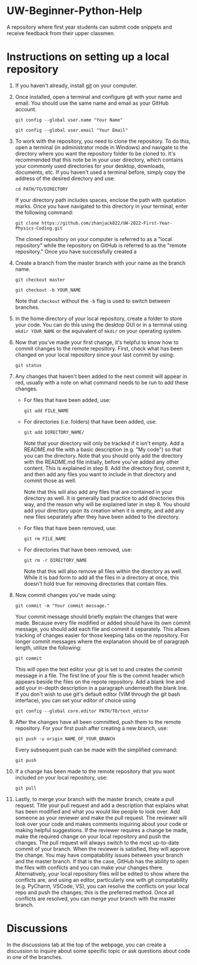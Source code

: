 # UW-Beginner-Python-Help
A repository where first year students can submit code snippets and receive feedback from their upper classmen.

# Instructions on setting up a local repository

1. If you haven't already, install [git](https://git-scm.com/book/en/v2/Getting-Started-Installing-Git) on your computer.

2. Once installed, open a terminal and configure git with your name and email. You should use the same name and email as your GitHub account.
    ```console
    git config --global user.name "Your Name"
    ```
    ```console
    git config --global user.email "Your Email"
    ```

3. To work with the repository, you need to clone the repository. To do this, open a terminal (in administrator mode in Windows) and navigate to the directory where you want the repository folder to be cloned to. It's recommended that this note be in your user directory, which contains your commonly used directories for your desktop, downloads, documents, etc. If you haven't used a terminal before, simply copy the address of the desired directory and use:
    ```console
    cd PATH/TO/DIRECTORY
    ```
    If your directory path includes spaces, enclose the path with quotation marks. Once you have navigated to this directory in your terminal, enter the following command:
    ```console
    git clone https://github.com/zhanjack822/UW-2022-First-Year-Physics-Coding.git
    ```
    The cloned repository on your computer is referred to as a "local repository" while the repository on GitHub is referred to as the "remote repository." Once you have successfully created a 
    
4. Create a branch from the master branch with your name as the branch name.
    ```console
    git checkout master
    ```
    ```console
    git checkout -b YOUR_NAME
    ```
    Note that `checkout` without the `-b` flag is used to switch between branches.

5. In the home directory of your local repository, create a folder to store your code. You can do this using the desktop GUI or in a terminal using `mkdir YOUR_NAME` or the equivalent of `mkdir` on your operating system.

6. Now that you've made your first change, it's helpful to know how to commit changes to the remote repository. First, check what has been changed on your local repository since your last commit by using:
    ```console
    git status
    ```
    
7. Any changes that haven't been added to the next commit will appear in red, usually with a note on what command needs to be run to add these changes.
    * For files that have been added, use:
        ```console
        git add FILE_NAME
        ```
    * For directories (i.e. folders) that have been added, use:
        ```console
        git add DIRECTORY_NAME/
        ```

        Note that your directory will only be tracked if it isn't empty. Add a README.md file with a basic description (e.g. "My code") so that you can the directory. Note that you should only add the directory with the README.md file initially, before you've added any other content. This is explained in step 8. Add the directory first, commit it, and then add any files you want to include in that directory and commit those as well.

        Note that this will also add any files that are contained in your directory as well. It is generally bad practice to add directories this way, and the reason why will be explained later in step 8. You should add your directory upon its creation when it is empty, and add any new files separately after they have been added to the directory.

    * For files that have been removed, use:
        ```console
        git rm FILE_NAME
        ```
    * For directories that have been removed, use:
        ```console
        git rm -r DIRECTORY_NAME
        ```
        Note that this will also remove all files within the directory as well. While it is bad form to add all the files in a directory at once, this doesn't hold true for removing directories that contain files.
        
8. Now commit changes you've made using:
    ```console
    git commit -m "Your commit message."
    ```
    Your commit message should briefly explain the changes that were made. Because every file modified or added should have its own commit message, you should add each file and commit it separately. This allows tracking of changes easier for those keeping tabs on the repository. For longer commit messages where the explanation should be of paragraph length, utilize the following:
    ```console
    git commit
    ```
    This will open the text editor your git is set to and creates the commit message in a file. The first line of your file is the commit header which appears beside the files on the repote repository. Add a blank line and add your in-depth description in a paragraph underneath the blank line. If you don't wish to use git's default editor (VIM through the git bash interface), you can set your editor of choice using 
    ```console
    git config --global core.editor PATH/TO/text_editor
    ```
    
9. After the changes have all been committed, push them to the remote repository. For your first push after creating a new branch, use:
    ```console
    git push -u origin NAME_OF_YOUR_BRANCH
    ```
    Every subsequent push can be made with the simplified command:
    ```console
    git push
    ```
10. If a change has been made to the remote repository that you want included on your local repository, use:
    ```console
    git pull
    ```
    
11. Lastly, to merge your branch with the master branch, create a pull request. Title your pull request and add a description that explains what has been modified and what you would like people to look over. Add someone as your reviewer and make the pull request. The reviewer will look over your code and makes comments inquiring about your code or making helpful suggestions. If the reviewer requires a change be made, make the required change on your local repository and push the changes. The pull request will always switch to the most up-to-date commit of your branch. When the reviewer is satisfied, they will approve the change. You may have compatability issues between your branch and the master branch. If that is the case, GitHub has the ability to open the files with conflicts and you can make your changes there. Alternatively, your local repository files will be edited to show where the conflicts are, and using an editor, particularly one with git compatability (e.g. PyCharm, VSCode, VS), you can resolve the conflicts on your local repo and push the changes; this is the preferred method. Once all conflicts are resolved, you can merge your branch with the master branch.
    
# Discussions

In the discussions tab at the top of the webpage, you can create a discussion to inquire about some specific topic or ask questions about code in one of the branches.
